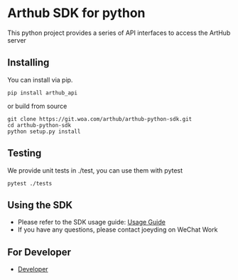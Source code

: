 # Arthub SDK for python

This python project provides a series of API interfaces to access the ArtHub server

## Installing

You can install via pip.

```
pip install arthub_api
```

or build from source

```
git clone https://git.woa.com/arthub/arthub-python-sdk.git
cd arthub-python-sdk
python setup.py install
```

## Testing

We provide unit tests in ./test, you can use them with pytest

```
pytest ./tests
```

## Using the SDK

* Please refer to the SDK usage guide:
  [Usage Guide](./docs/usage_guide.md)
* If you have any questions, please contact joeyding on WeChat Work


## For Developer
* [Developer](./docs/developer_guide.md)